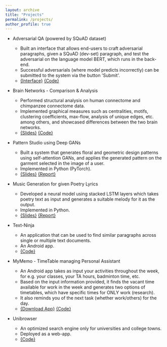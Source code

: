 ```yaml
---
layout: archive
title: "Projects"
permalink: /projects/
author_profile: true
---
```


* Adversarial QA (powered by SQuAD dataset)
  * Built an interface that allows end-users to craft adversarial paragraphs, given a SQuAD (dev-set) paragraph, and test the adversarial on the language model BERT, which runs in the back-end.
  * Successful adversarials (where model predicts incorrectly) can be submitted to the system via the button 'Submit'.
  * [{Interface}](http://165.227.25.235/0)  [{Code}](https://github.com/PrachiRahurkar/interface2.0)

* Brain Networks - Comparison & Analysis
  * Performed structural analysis on human connectome and chimpanzee connectome data.
  * Implemented graphical measures such as centralities, motifs, clustering coefficients, max-flow, analysis of unique edges, etc. among others, and showcased differences between the two brain networks.
  * [{Slides}](https://docs.google.com/presentation/d/1CutcrbBQMXkr6yiEkA9jMoNvHNQbFcvQ8LKdg0V3XJU/edit?usp=sharing)  [{Code}](https://github.com/PrachiRahurkar/connectome_analysis)

* Pattern Studio using Deep GANs
  * Built a system that generates floral and geometric design patterns using self-attention GANs, and applies the generated pattern on the garment selected in the image of a user.
  * Implemented in Python (PyTorch).
  * [{Slides}](https://docs.google.com/presentation/d/1xRVgcXDg7YeGgknBG6buW6r_LybrGCiZNQjj4Elb2Aw/edit?usp=sharing)  [{Report}](../files/Generating_Design_Patterns.pdf)

* Music Generation for given Poetry Lyrics
  * Developed a neural model using stacked LSTM layers which takes poetry text as input and generates a suitable melody for it as the output.
  * Implemented in Python.
  * [{Slides}](https://docs.google.com/presentation/d/11SpXwSTZE7k_1KifqIraZRzbKDNyr07HvlKOQVzPQaw/edit?usp=sharing)  [{Report}](../files/GeneratingMelodyForLyrics.pdf)

* Text-Ninja
  * An application that can be used to find similar paragraphs across single or multiple text documents.
  * An Android app.
  * [{Code}](https://github.com/text-ninja)

* MyMemo - TimeTable managing Personal Assistant
  * An Android app takes as input your activities throughout the week, for e.g. your classes, your TA hours, badminton time, etc.
  * Based on the input information provided, it finds the vacant time available for work in the week and generates two options of timetables, which have specific times for ONLY work (research).
  * It also reminds you of the next task (whether work/others) for the day. 
  * [{Download App}](https://drive.google.com/file/d/11JWQ1PYFbqKUdNb5wMnWoTb-vVJ-OFIm/view?usp=sharing)  [{Code}](https://github.com/mymemo-personal-assistant/mymemo)

* Unibrowser
  * An optimized search engine only for universities and college towns.
  * Deployed as a web-app.
  * [{Code}](https://github.com/unibrowser)